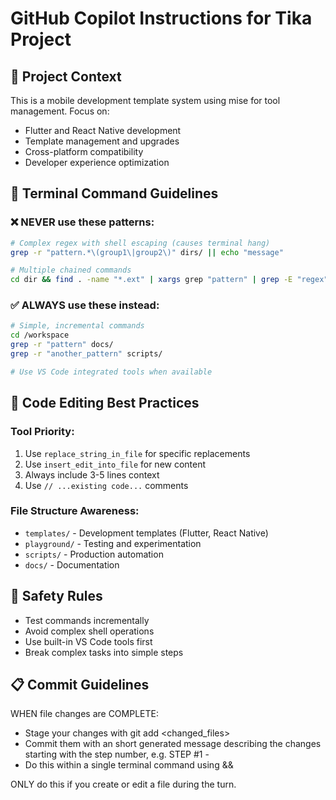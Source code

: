 # GitHub Copilot Instructions for Tika Project

## 🎯 Project Context
This is a mobile development template system using mise for tool management. Focus on:
- Flutter and React Native development
- Template management and upgrades
- Cross-platform compatibility
- Developer experience optimization

## 🔧 Terminal Command Guidelines

### ❌ NEVER use these patterns:
```bash
# Complex regex with shell escaping (causes terminal hang)
grep -r "pattern.*\(group1\|group2\)" dirs/ || echo "message"

# Multiple chained commands
cd dir && find . -name "*.ext" | xargs grep "pattern" | grep -E "regex" | wc -l
```

### ✅ ALWAYS use these instead:
```bash
# Simple, incremental commands
cd /workspace
grep -r "pattern" docs/
grep -r "another_pattern" scripts/

# Use VS Code integrated tools when available
```

## 📝 Code Editing Best Practices

### Tool Priority:
1. Use `replace_string_in_file` for specific replacements
2. Use `insert_edit_into_file` for new content
3. Always include 3-5 lines context
4. Use `// ...existing code...` comments

### File Structure Awareness:
- `templates/` - Development templates (Flutter, React Native)
- `playground/` - Testing and experimentation
- `scripts/` - Production automation
- `docs/` - Documentation

## 🚨 Safety Rules
- Test commands incrementally
- Avoid complex shell operations
- Use built-in VS Code tools first
- Break complex tasks into simple steps

## 📋 Commit Guidelines

WHEN file changes are COMPLETE:
- Stage your changes with git add <changed_files>
- Commit them with an short generated message describing the changes starting with the step number, e.g. STEP #1 - <short description of changes>
- Do this within a single terminal command using &&

ONLY do this if you create or edit a file during the turn.
